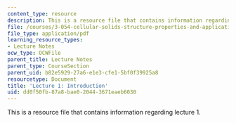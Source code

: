 ```yaml
---
content_type: resource
description: This is a resource file that contains information regarding lecture 1.
file: /courses/3-054-cellular-solids-structure-properties-and-applications-spring-2015/dd0f50fb87a8bae020443671eaeb6030_MIT3_054S15_L1_intro.pdf
file_type: application/pdf
learning_resource_types:
- Lecture Notes
ocw_type: OCWFile
parent_title: Lecture Notes
parent_type: CourseSection
parent_uid: b82e5929-27a6-e1e3-cfe1-5bf0f39925a8
resourcetype: Document
title: 'Lecture 1: Introduction'
uid: dd0f50fb-87a8-bae0-2044-3671eaeb6030
---
```

This is a resource file that contains information regarding lecture 1.

